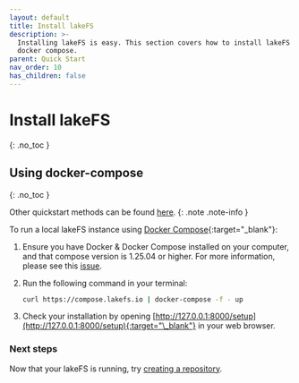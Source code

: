 ```yaml
---
layout: default
title: Install lakeFS
description: >-
  Installing lakeFS is easy. This section covers how to install lakeFS using
  docker compose.
parent: Quick Start
nav_order: 10
has_children: false
---
```


# Install lakeFS

{: .no\_toc }

## Using docker-compose

{: .no\_toc }

Other quickstart methods can be found [here](more_quickstart_options.md). {: .note .note-info }

To run a local lakeFS instance using [Docker Compose](https://docs.docker.com/compose/){:target="\_blank"}:

1. Ensure you have Docker & Docker Compose installed on your computer, and that compose version is 1.25.04 or higher. For more information, please see this [issue](https://github.com/treeverse/lakeFS/issues/894).
2. Run the following command in your terminal:

   ```bash
   curl https://compose.lakefs.io | docker-compose -f - up
   ```

3. Check your installation by opening [http://127.0.0.1:8000/setup](http://127.0.0.1:8000/setup){:target="\_blank"} in your web browser.

### Next steps

Now that your lakeFS is running, try [creating a repository](repository.md).


